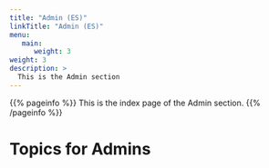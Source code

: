 ```yaml
---
title: "Admin (ES)"
linkTitle: "Admin (ES)"
menu:
   main:
      weight: 3
weight: 3
description: >
  This is the Admin section
---
```


{{% pageinfo %}}
This is the index page of the Admin section.
{{% /pageinfo %}}


# Topics for Admins